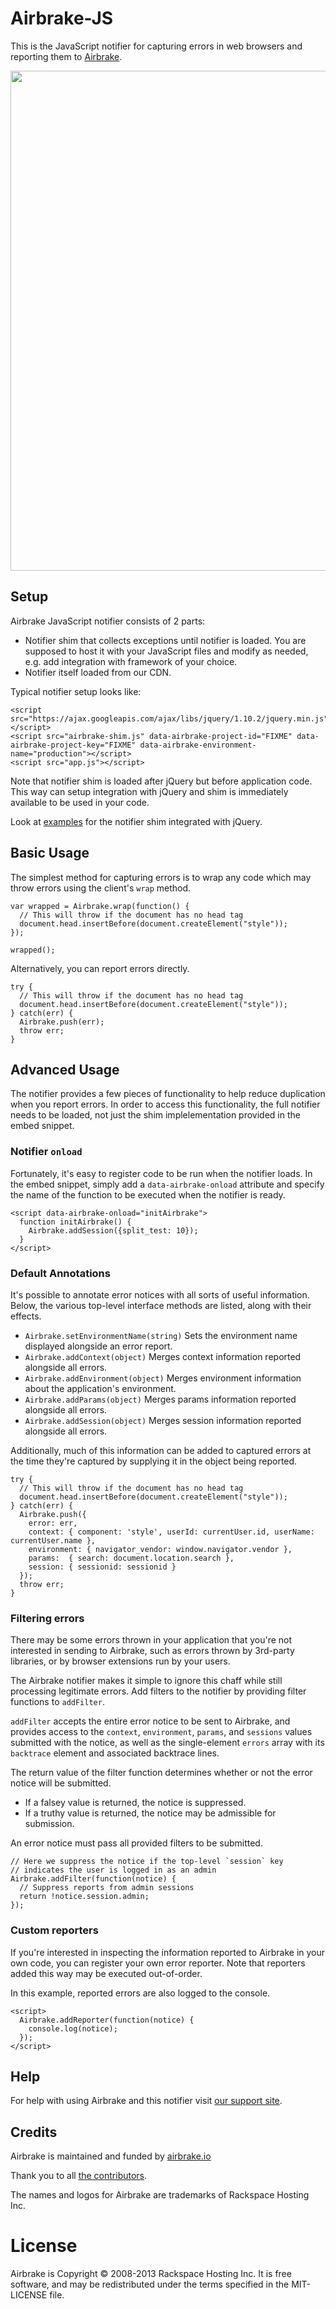 # Airbrake-JS

This is the JavaScript notifier for capturing errors in web browsers and reporting them to [Airbrake](http://airbrake.io).

<img src="http://f.cl.ly/items/443E2J1D2W3x1E1u3j1u/JS-airbrakeman.jpg" width=800px>

## Setup

Airbrake JavaScript notifier consists of 2 parts:

- Notifier shim that collects exceptions until notifier is loaded. You are supposed to host it with your JavaScript files and modify as needed, e.g. add integration with framework of your choice.
- Notifier itself loaded from our CDN.

Typical notifier setup looks like:

    <script src="https://ajax.googleapis.com/ajax/libs/jquery/1.10.2/jquery.min.js"></script>
    <script src="airbrake-shim.js" data-airbrake-project-id="FIXME" data-airbrake-project-key="FIXME" data-airbrake-environment-name="production"></script>
    <script src="app.js"></script>

Note that notifier shim is loaded after jQuery but before application code. This way can setup integration with jQuery and shim is immediately available to be used in your code.

Look at [examples](https://github.com/airbrake/airbrake-js/tree/master/examples) for the notifier shim integrated with jQuery.

## Basic Usage

The simplest method for capturing errors is to wrap any code which may throw errors using the client's `wrap` method.

    var wrapped = Airbrake.wrap(function() {
      // This will throw if the document has no head tag
      document.head.insertBefore(document.createElement("style"));
    });

    wrapped();

Alternatively, you can report errors directly.

    try {
      // This will throw if the document has no head tag
      document.head.insertBefore(document.createElement("style"));
    } catch(err) {
      Airbrake.push(err);
      throw err;
    }

## Advanced Usage

The notifier provides a few pieces of functionality to help reduce duplication when you report errors. In order to access this functionality, the full notifier needs to be loaded, not just the shim implelementation provided in the embed snippet.

### Notifier `onload`

Fortunately, it's easy to register code to be run when the notifier loads. In the embed snippet, simply add a `data-airbrake-onload` attribute and specify the name of the function to be executed when the notifier is ready.

    <script data-airbrake-onload="initAirbrake">
      function initAirbrake() {
        Airbrake.addSession({split_test: 10});
      }
    </script>

### Default Annotations

It's possible to annotate error notices with all sorts of useful information. Below, the various top-level interface methods are listed, along with their effects.

* `Airbrake.setEnvironmentName(string)` Sets the environment name displayed alongside an error report.
* `Airbrake.addContext(object)` Merges context information reported alongside all errors.
* `Airbrake.addEnvironment(object)` Merges environment information about the application's environment.
* `Airbrake.addParams(object)` Merges params information reported alongside all errors.
* `Airbrake.addSession(object)` Merges session information reported alongside all errors.

Additionally, much of this information can be added to captured errors at the time they're captured by supplying it in the object being reported.

    try {
      // This will throw if the document has no head tag
      document.head.insertBefore(document.createElement("style"));
    } catch(err) {
      Airbrake.push({
        error: err,
        context: { component: 'style', userId: currentUser.id, userName: currentUser.name },
        environment: { navigator_vendor: window.navigator.vendor },
        params:  { search: document.location.search },
        session: { sessionid: sessionid }
      });
      throw err;
    }

### Filtering errors

There may be some errors thrown in your application that you're not interested in sending to Airbrake, such as errors thrown by 3rd-party libraries, or by browser extensions run by your users.

The Airbrake notifier makes it simple to ignore this chaff while still processing legitimate errors. Add filters to the notifier by providing filter functions to `addFilter`.

`addFilter` accepts the entire error notice to be sent to Airbrake, and provides access to the `context`, `environment`, `params`, and `sessions` values submitted with the notice, as well as the single-element `errors` array with its `backtrace` element and associated backtrace lines.

The return value of the filter function determines whether or not the error notice will be submitted.
  * If a falsey value is returned, the notice is suppressed.
  * If a truthy value is returned, the notice may be admissible for submission.

An error notice must pass all provided filters to be submitted.

    // Here we suppress the notice if the top-level `session` key
    // indicates the user is logged in as an admin
    Airbrake.addFilter(function(notice) {
      // Suppress reports from admin sessions
      return !notice.session.admin;
    });

### Custom reporters

If you're interested in inspecting the information reported to Airbrake in your own code, you can register your
own error reporter. Note that reporters added this way may be executed out-of-order.

In this example, reported errors are also logged to the console.

    <script>
      Airbrake.addReporter(function(notice) {
        console.log(notice);
      });
    </script>

## Help

For help with using Airbrake and this notifier visit [our support site](http://help.airbrake.io).

## Credits

Airbrake is maintained and funded by [airbrake.io](http://airbrake.io)

Thank you to all [the contributors](https://github.com/airbrake/airbrake-js/contributors).

The names and logos for Airbrake are trademarks of Rackspace Hosting Inc.

# License

Airbrake is Copyright © 2008-2013 Rackspace Hosting Inc. It is free software, and may be redistributed under the terms specified in the MIT-LICENSE file.

